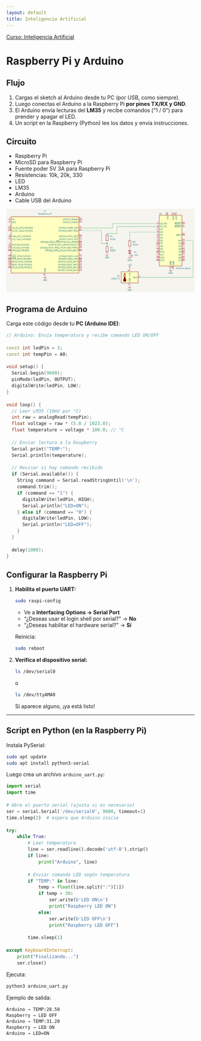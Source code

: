 ```yaml
---
layout: default
title: Inteligencia Artificial
---
```

[Curso: Inteligencia Artificial](index)

# Raspberry Pi y Arduino

## Flujo

1. Cargas el sketch al Arduino desde tu PC (por USB, como siempre).
2. Luego conectas el Arduino a la Raspberry Pi **por pines TX/RX y GND**.
3. El Arduino envía lecturas del **LM35** y recibe comandos (“1 / 0”) para prender y apagar el LED.
4. Un script en la Raspberry (Python) lee los datos y envía instrucciones.

## Circuito

- Raspberry Pi
- MicroSD para Raspberry Pi
- Fuente poder 5V 3A para Raspberry Pi
- Resistencias: 10k, 20k, 330
- LED
- LM35
- Arduino
- Cable USB del Arduino

<img src="/image/ia/lm35_led_arduino_raspberry.png" width="800"/>

## Programa de Arduino

Carga este código desde tu **PC (Arduino IDE)**:

```cpp
// Arduino: Envía temperatura y recibe comando LED ON/OFF

const int ledPin = 3;
const int tempPin = A0;

void setup() {
  Serial.begin(9600);
  pinMode(ledPin, OUTPUT);
  digitalWrite(ledPin, LOW);
}

void loop() {
  // Leer LM35 (10mV por °C)
  int raw = analogRead(tempPin);
  float voltage = raw * (5.0 / 1023.0);
  float temperature = voltage * 100.0; // °C

  // Enviar lectura a la Raspberry
  Serial.print("TEMP:");
  Serial.println(temperature);

  // Revisar si hay comando recibido
  if (Serial.available()) {
    String command = Serial.readStringUntil('\n');
    command.trim();
    if (command == "1") {
      digitalWrite(ledPin, HIGH);
      Serial.println("LED=ON");
    } else if (command == "0") {
      digitalWrite(ledPin, LOW);
      Serial.println("LED=OFF");
    }
  }

  delay(1000);
}
```

## Configurar la Raspberry Pi

1. **Habilita el puerto UART:**

   ```bash
   sudo raspi-config
   ```

   * Ve a **Interfacing Options → Serial Port**
   * “¿Deseas usar el login shell por serial?” → **No**
   * “¿Deseas habilitar el hardware serial?” → **Sí**

   Reinicia:

   ```bash
   sudo reboot
   ```

2. **Verifica el dispositivo serial:**

   ```bash
   ls /dev/serial0
   ```

   o

   ```bash
   ls /dev/ttyAMA0
   ```

   Si aparece alguno, ¡ya está listo!

---

## Script en Python (en la Raspberry Pi)

Instala PySerial:

```bash
sudo apt update
sudo apt install python3-serial
```

Luego crea un archivo `arduino_uart.py`:

```python
import serial
import time

# Abre el puerto serial (ajusta si es necesario)
ser = serial.Serial('/dev/serial0', 9600, timeout=1)
time.sleep(2)  # espera que Arduino inicie

try:
    while True:
        # Leer temperatura
        line = ser.readline().decode('utf-8').strip()
        if line:
            print("Arduino", line)

        # Enviar comando LED según temperatura
        if "TEMP:" in line:
            temp = float(line.split(":")[1])
            if temp > 30:
                ser.write(b'LED ON\n')
                print("Raspberry LED ON")
            else:
                ser.write(b'LED OFF\n')
                print("Raspberry LED OFF")

        time.sleep(1)

except KeyboardInterrupt:
    print("Finalizando...")
    ser.close()
```

Ejecuta:

```bash
python3 arduino_uart.py
```

Ejemplo de salida:

```
Arduino → TEMP:28.50
Raspberry → LED OFF
Arduino → TEMP:31.20
Raspberry → LED ON
Arduino → LED=ON
```

